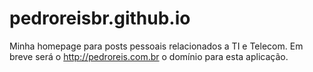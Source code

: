 # pedroreisbr.github.io
Minha homepage para posts pessoais relacionados a TI e Telecom. Em breve será o http://pedroreis.com.br o domínio para esta aplicação.
